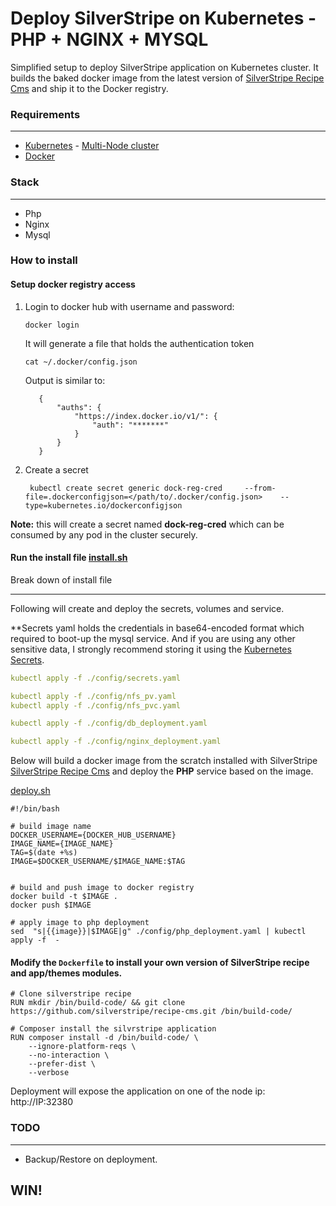 # Deploy SilverStripe on Kubernetes - PHP + NGINX + MYSQL


Simplified setup to deploy SilverStripe application on Kubernetes cluster.
It builds the baked docker image from the latest version of 
[SilverStripe Recipe Cms](https://github.com/silverstripe/recipe-cms) and ship it to the Docker registry.



### Requirements

----
 - [Kubernetes](https://kubernetes.io/)  - [Multi-Node cluster](https://github.com/gopalsareen/kubernetes-php-app)
 - [Docker](https://www.docker.com/)


### Stack

----
 - Php
 - Nginx
 - Mysql
 

 
### How to install 

#### Setup docker registry access

1) Login to docker hub with username and password:
 
    ```docker login```

    It will generate a file that holds the authentication token

    ```cat ~/.docker/config.json```
 
    Output is similar to:

          {
              "auths": {
                  "https://index.docker.io/v1/": {
                      "auth": "*******"
                  }
              }
          }
          
2) Create a secret

        kubectl create secret generic dock-reg-cred     --from-file=.dockerconfigjson=</path/to/.docker/config.json>    --type=kubernetes.io/dockerconfigjson

 **Note:** this will create a secret named **dock-reg-cred** which can be consumed by any pod in the cluster securely.



#### Run the install file [install.sh](install.sh)
 
 Break down of install file
 
 ----
 
 Following will create and deploy the secrets, volumes and service.
 
 **Secrets yaml holds the credentials in base64-encoded format which required to boot-up the mysql service. And if you are using any other sensitive data, I strongly recommend storing it using the [Kubernetes Secrets](https://kubernetes.io/docs/concepts/configuration/secret/).
 ```yaml
 kubectl apply -f ./config/secrets.yaml
 ```
 
 ```yaml
 kubectl apply -f ./config/nfs_pv.yaml
 kubectl apply -f ./config/nfs_pvc.yaml
 
 kubectl apply -f ./config/db_deployment.yaml

 kubectl apply -f ./config/nginx_deployment.yaml
   ```
 
 Below will build a docker image from the scratch installed with SilverStripe [SilverStripe Recipe Cms](https://github.com/silverstripe/recipe-cms)
 and deploy the **PHP** service based on the image.
 
   [deploy.sh](deploy.sh)
    
    
    #!/bin/bash
    
    # build image name
    DOCKER_USERNAME={DOCKER_HUB_USERNAME}
    IMAGE_NAME={IMAGE_NAME}
    TAG=$(date +%s)
    IMAGE=$DOCKER_USERNAME/$IMAGE_NAME:$TAG
    
    
    # build and push image to docker registry
    docker build -t $IMAGE .
    docker push $IMAGE
    
    # apply image to php deployment
    sed  "s|{{image}}|$IMAGE|g" ./config/php_deployment.yaml | kubectl apply -f  -
    





#### Modify the `Dockerfile` to install your own version of SilverStripe recipe and app/themes modules.

    # Clone silverstripe recipe
    RUN mkdir /bin/build-code/ && git clone https://github.com/silverstripe/recipe-cms.git /bin/build-code/
    
    # Composer install the silvrstripe application
    RUN composer install -d /bin/build-code/ \
        --ignore-platform-reqs \
        --no-interaction \
        --prefer-dist \
        --verbose


Deployment will expose the application on one of the node ip: http://IP:32380


### TODO

----
 - Backup/Restore on deployment.


## WIN!
